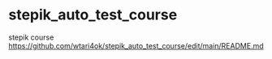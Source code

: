 # stepik_auto_test_course
stepik course
https://github.com/wtari4ok/stepik_auto_test_course/edit/main/README.md
